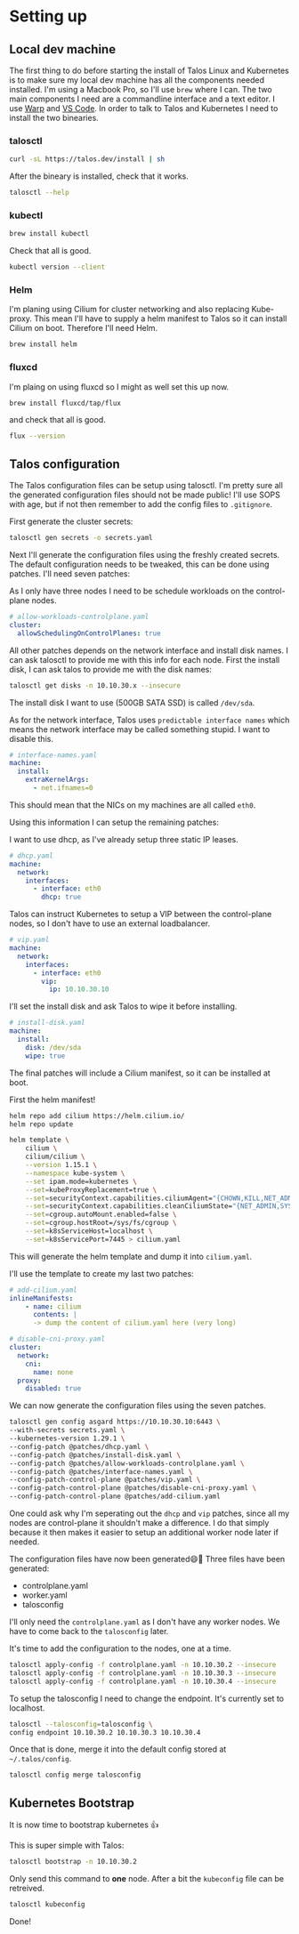 # Setting up

## Local dev machine
The first thing to do before starting the install of Talos Linux and Kubernetes is to make sure my local dev machine has all the components needed installed. I'm using a Macbook Pro, so I'll use `brew` where I can.
The two main components I need are a commandline interface and a text editor. I use [Warp](https://www.warp.dev) and [VS Code](https://code.visualstudio.com). In order to talk to Talos and Kubernetes I need to install the two binearies.

### talosctl
```zsh
curl -sL https://talos.dev/install | sh
```

After the bineary is installed, check that it works.

```zsh
talosctl --help
```

### kubectl
```zsh
brew install kubectl
```

Check that all is good.

```zsh
kubectl version --client
```

### Helm

I'm planing using Cilium for cluster networking and also replacing Kube-proxy. This mean I'll have to supply a helm manifest to Talos so it can install Cilium on boot. Therefore I'll need Helm.

```zsh
brew install helm
```

### fluxcd
I'm plaing on using fluxcd so I might as well set this up now.

```zsh
brew install fluxcd/tap/flux
```

and check that all is good.

```zsh
flux --version
```

## Talos configuration
The Talos configuration files can be setup using talosctl. I'm pretty sure all the generated configuration files should not be made public! I'll use SOPS with age, but if not then remember to add the config files to `.gitignore`.

First generate the cluster secrets:

```zsh
talosctl gen secrets -o secrets.yaml
```

Next I'll generate the configuration files using the freshly created secrets. The default configuration needs to be tweaked, this can be done using patches. I'll need seven patches:

As I only have three nodes I need to be schedule workloads on the control-plane nodes.
```yaml
# allow-workloads-controlplane.yaml
cluster:
  allowSchedulingOnControlPlanes: true
```

All other patches depends on the network interface and install disk names. I can ask talosctl to provide me with this info for each node. First the install disk, I can ask talos to provide me with the disk names:

```zsh
talosctl get disks -n 10.10.30.x --insecure
```
The install disk I want to use (500GB SATA SSD) is called `/dev/sda`.

As for the network interface, Talos uses `predictable interface names` which means the network interface may be called something stupid. I want to disable this.

```yaml
# interface-names.yaml
machine:
  install:
    extraKernelArgs:
      - net.ifnames=0
```
This should mean that the NICs on my machines are all called `eth0`.

Using this information I can setup the remaining patches:

I want to use dhcp, as I've already setup three static IP leases.
```yaml
# dhcp.yaml
machine:
  network:
    interfaces:
      - interface: eth0
        dhcp: true
```

Talos can instruct Kubernetes to setup a VIP between the control-plane nodes, so I don't have to use an external loadbalancer.
```yaml
# vip.yaml
machine:
  network:
    interfaces:
      - interface: eth0
        vip:
          ip: 10.10.30.10
```

I'll set the install disk and ask Talos to wipe it before installing.

```yaml
# install-disk.yaml
machine:
  install:
    disk: /dev/sda
    wipe: true
```

The final patches will include a Cilium manifest, so it can be installed at boot.

First the helm manifest!

```zsh
helm repo add cilium https://helm.cilium.io/
helm repo update
```

```zsh
helm template \
    cilium \
    cilium/cilium \
    --version 1.15.1 \
    --namespace kube-system \
    --set ipam.mode=kubernetes \
    --set=kubeProxyReplacement=true \
    --set=securityContext.capabilities.ciliumAgent="{CHOWN,KILL,NET_ADMIN,NET_RAW,IPC_LOCK,SYS_ADMIN,SYS_RESOURCE,DAC_OVERRIDE,FOWNER,SETGID,SETUID}" \
    --set=securityContext.capabilities.cleanCiliumState="{NET_ADMIN,SYS_ADMIN,SYS_RESOURCE}" \
    --set=cgroup.autoMount.enabled=false \
    --set=cgroup.hostRoot=/sys/fs/cgroup \
    --set=k8sServiceHost=localhost \
    --set=k8sServicePort=7445 > cilium.yaml
```
This will generate the helm template and dump it into `cilium.yaml`.

I'll use the template to create my last two patches:

```yaml
# add-cilium.yaml
inlineManifests:
    - name: cilium
      contents: |
      -> dump the content of cilium.yaml here (very long)
```

```yaml
# disable-cni-proxy.yaml
cluster:
  network:
    cni:
      name: none
  proxy:
    disabled: true
```

We can now generate the configuration files using the seven patches.

```zsh
talosctl gen config asgard https://10.10.30.10:6443 \
--with-secrets secrets.yaml \
--kubernetes-version 1.29.1 \
--config-patch @patches/dhcp.yaml \
--config-patch @patches/install-disk.yaml \
--config-patch @patches/allow-workloads-controlplane.yaml \
--config-patch @patches/interface-names.yaml \
--config-patch-control-plane @patches/vip.yaml \
--config-patch-control-plane @patches/disable-cni-proxy.yaml \
--config-patch-control-plane @patches/add-cilium.yaml
```
One could ask why I'm seperating out the `dhcp` and `vip` patches, since all my nodes are control-plane it shouldn't make a difference. I do that simply because it then makes it easier to setup an additional worker node later if needed.

The configuration files have now been generated:smile::tada:
Three files have been generated:
- controlplane.yaml
- worker.yaml
- talosconfig

I'll only need the `controlplane.yaml` as I don't have any worker nodes. We have to come back to the `talosconfig` later.

It's time to add the configuration to the nodes, one at a time.

```zsh
talosctl apply-config -f controlplane.yaml -n 10.10.30.2 --insecure
talosctl apply-config -f controlplane.yaml -n 10.10.30.3 --insecure
talosctl apply-config -f controlplane.yaml -n 10.10.30.4 --insecure
```
To setup the talosconfig I need to change the endpoint. It's currently set to localhost.

```zsh
talosctl --talosconfig=talosconfig \
config endpoint 10.10.30.2 10.10.30.3 10.10.30.4
```

Once that is done, merge it into the default config stored at `~/.talos/config`.

```zsh
talosctl config merge talosconfig
```

## Kubernetes Bootstrap
It is now time to bootstrap kubernetes :+1:

This is super simple with Talos:

```zsh
talosctl bootstrap -n 10.10.30.2
```
Only send this command to **one** node. After a bit the `kubeconfig` file can be retreived.

```zsh
talosctl kubeconfig
```

Done! 